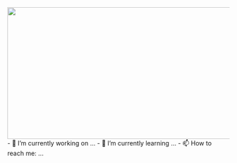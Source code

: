 <img src="https://user-images.githubusercontent.com/99777188/200712431-922e622d-b4c0-48ee-adfe-fa3d109b4de9.gif" width="800" height="300">
- 🔭 I’m currently working on ...
- 🌱 I’m currently learning ...
- 📫 How to reach me: ...
